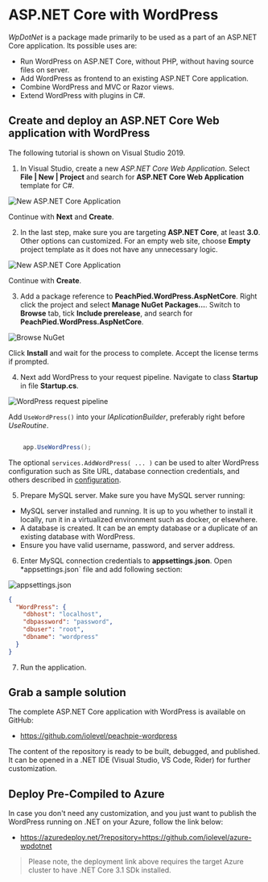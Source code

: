 # ASP.NET Core with WordPress

*WpDotNet* is a package made primarily to be used as a part of an ASP.NET Core application. Its possible uses are:

- Run WordPress on ASP.NET Core, without PHP, without having source files on server.
- Add WordPress as frontend to an existing ASP.NET Core application.
- Combine WordPress and MVC or Razor views.
- Extend WordPress with plugins in C#.

## Create and deploy an ASP.NET Core Web application with WordPress

The following tutorial is shown on Visual Studio 2019.

1. In Visual Studio, create a new *ASP.NET Core Web Application*. Select **File | New | Project** and search for **ASP.NET Core Web Application** template for C#.

![New ASP.NET Core Application](../img/new-aspnetcore-csharp.png)

Continue with **Next** and **Create**.

2. In the last step, make sure you are targeting **ASP.NET Core**, at least **3.0**. Other options can customized. For an empty web site, choose **Empty** project template as it does not have any unnecessary logic.

![New ASP.NET Core Application](../img/new-aspnetcore-step2.png)

Continue with **Create**.

3. Add a package reference to **PeachPied.WordPress.AspNetCore**. Right click the project and select **Manage NuGet Packages...**. Switch to **Browse** tab, tick **Include prerelease**, and search for **PeachPied.WordPress.AspNetCore**.

![Browse NuGet](../img/browse-nuget-peachpied-wordpress-aspnetcore.png)

Click **Install** and wait for the process to complete. Accept the license terms if prompted.

4. Next add WordPress to your request pipeline. Navigate to class **Startup** in file **Startup.cs**.

![WordPress request pipeline](../img/startup-class.png)

Add `UseWordPress()` into your *IAplicationBuilder*, preferably right before *UseRoutine*.

```c#

    app.UseWordPress();

```

The optional `services.AddWordPress( ... )` can be used to alter WordPress configuration such as Site URL, database connection credentials, and others described in [configuration](../configuration/).

5. Prepare MySQL server. Make sure you have MySQL server running:

- MySQL server installed and running. It is up to you whether to install it locally, run it in a virtualized environment such as docker, or elsewhere.
- A database is created. It can be an empty database or a duplicate of an existing database with WordPress.
- Ensure you have valid username, password, and server address.

6. Enter MySQL connection credentials to **appsettings.json**. Open *appsettings.json` file and add following section:

![appsettings.json](../img/appsettings.png)

```json
{
  "WordPress": {
    "dbhost": "localhost",
    "dbpassword": "password",
    "dbuser": "root",
    "dbname": "wordpress"
  }
}

```

7. Run the application. 

## Grab a sample solution

The complete ASP.NET Core application with WordPress is available on GitHub:

- https://github.com/iolevel/peachpie-wordpress

The content of the repository is ready to be built, debugged, and published. It can be opened in a .NET IDE (Visual Studio, VS Code, Rider) for further customization.

## Deploy Pre-Compiled to Azure

In case you don't need any customization, and you just want to publish the WordPress running on .NET on your Azure, follow the link below:

- https://azuredeploy.net/?repository=https://github.com/iolevel/azure-wpdotnet

> Please note, the deployment link above requires the target Azure cluster to have .NET Core 3.1 SDk installed.
